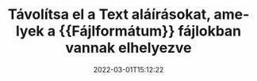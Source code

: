 ---
############################# Static ############################
layout: "auto-gen-signature"
date: 2022-03-01T15:12:22
draft: false
operation: Delete
signaturetype: Text
fileformat: Csv
productName: .NET
lang: hu
productCode: net
otherformats: pdf doc docx docm dot dotm dotx odt ott rtf xls xlsx xlsm xlsb csv ods ots xltx xltm ppt pptx pps ppsx odp otp potx potm pptm ppsm
breadcrumb: Put Text signature on Csv for C#

############################# Head ############################
head_title: "Törölje a Text aláírásokat a Csv fájlokból a C# segítségével"
head_description: "Az aláírt Csv dokumentumokból bizonyos Text aláírások törlése egyszerűen végrehajtható rövid .NET kóddal."

############################# Header ############################
title: "Távolítsa el a Text aláírásokat, amelyek a {{Fájlformátum}} fájlokban vannak elhelyezve"
description: "Törölje a különböző Text aláírásokat a {{Fájlformátum}} dokumentumokból. A Text aláírások eltávolításához egyszerű C# kód szükséges."
bg_image: "https://cms.admin.containerize.com/templates/aspose/App_Themes/V3/images/bg/header1.png"
bg_overlay: false
button:
    enable: true

############################# SubMenu ############################
submenu:
    enable: true

    left:
        img_alt: "GroupDocs.Signature for .NET"
        image: "https://cms.admin.containerize.com/templates/groupdocs/images/product-logos/90x90-noborder/groupdocs-signature-net.png"
        product: "GroupDocs.Signature"
        platform: ".NET"



############################# About ############################
about:
    enable: true
    title: "Tájékozódjon a GroupDocs.Signature for .NET API funkcióiról"
    content: |
        A [GroupDocs.Signature for .NET](https://products.groupdocs.com/signature/net/) API számos módot biztosít a dokumentumok elektronikus aláírással történő feldolgozására. Digitális aláírások, például szövegek, képek, digitális tanúsítványok, vonalkódok, QR-kódok, bélyegzők vagy metaadatok állnak rendelkezésre. Az ügyfeleknek lehetőségük van digitális aláírások hozzáadására, törlésére, frissítésére, ellenőrzésére vagy keresésére PDF-ekben, MS Word dokumentumokban, MS Excel munkafüzetekben, MS PowerPoint prezentációkban, Adobe Photoshop fájlokban és különféle képformátumokban. Számos hasznos funkció és beállítás érhető el.
    

############################# Steps ############################
steps:
    enable: true
    title_left: "Hogyan távolíthatja el a Text aláírásokat a Csv dokumentumból"
    content_left: |
        A [GroupDocs.Signature for .NET](https://products.groupdocs.com/signature/net/) hasznos funkciót biztosít a Csv dokumentumok Text aláírásainak néhány soros kóddal történő törléséhez.
        
        * Először is, példányosítsa az Signature objektumot, amely konstruktor paraméterként adja át a dokumentum elérési útját.
        * Ezután hozzon létre egy megfelelő aláírási objektumot, és állítsa be annak egyedi azonosítóját.
        * Ezt követően hívja meg a Delete metódust, amely átadja az aláírási objektumot, amelyet törölni kell.
        * Végül a folyamat működési eredményei.

    title_right: "rendszerkövetelmények"
    content_right: |
        A GroupDocs.Signature for .NET minden nagyobb platformon és operációs rendszeren támogatott. Mielőtt végrehajtaná az alábbi kódot, győződjön meg arról, hogy a következő előfeltételek telepítve vannak a rendszeren.

        * Operációs rendszerek: Microsoft Windows, Linux, MacOS
        * Fejlesztői környezetek: Microsoft Visual Studio, Xamarin, MonoDevelop
        * Frameworks: .NET Framework, .NET Standard, .NET Core, Mono
        * Töltse le a(z) GroupDocs.Signature for .NET legújabb verzióját innen: [Nuget](https://www.nuget.org/packages/groupdocs.signature)
         
    code: |
        ```csharp    
                
        // Set up input Csv file
        string filePath = "input.csv";

        // Instantiate Signature for input file
        using (GroupDocs.Signature.Signature signature = new GroupDocs.Signature.Signature(filePath))
        {
                // Id of signature which is supposed to be deleted
                // such Id may be obtained as result of search operation
                string id = "ff988ab1-7403-4c8d-8db7-f2a56b9f8530";

                // provide signature features to delete
                // set up particular signature id
                TextSignature signatureToDelete = new TextSignature(id);

                // delete signature
                bool deleteResult = signature.Delete(signatureToDelete);

                // process deletion result
                if (deleteResult)
                {
                    Console.WriteLine("Signature was deleted successfully!");
                }
        }
        ```

############################# Demos ############################
demos:
    enable: true
    title: "Aláírás Text aláírásokkal Élő bemutató"
    content: |
       A [GroupDocs.Signature App](https://products.groupdocs.app/signature/family) webhely meglátogatásával azonnal adjon hozzá különféle elektronikus aláírásokat a Csv fájlhoz.          

############################# More Formats ############################
more_formats:
    enable: true
    title: "Törölje Text aláírásait a C# segítségével"
    content: |
        "A különböző dokumentumformátumokhoz hozzáadott e-aláírások törlése. Az aláírások gyors eltávolítása extra kód nélkül."
    format: 
       
       
back_to_top:
    enable: true
---